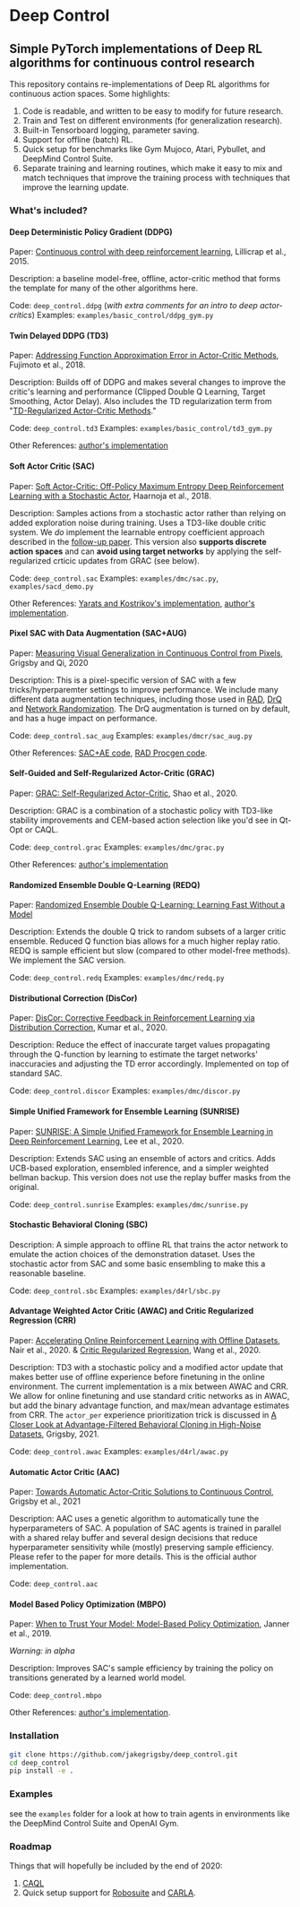 # Deep Control
## Simple PyTorch implementations of Deep RL algorithms for continuous control research

This repository contains re-implementations of Deep RL algorithms for continuous action spaces. Some highlights:

1) Code is readable, and written to be easy to modify for future research.
2) Train and Test on different environments (for generalization research).
3) Built-in Tensorboard logging, parameter saving.
4) Support for offline (batch) RL.
5) Quick setup for benchmarks like Gym Mujoco, Atari, Pybullet, and DeepMind Control Suite.
5) Separate training and learning routines, which make it easy to mix and match techniques that improve the training process with techniques that improve the learning update.

### What's included?

#### Deep Deterministic Policy Gradient (DDPG)
Paper: [Continuous control with deep reinforcement learning](https://arxiv.org/abs/1509.02971), Lillicrap et al., 2015.

Description: a baseline model-free, offline, actor-critic method that forms the template for many of the other algorithms here.

Code: `deep_control.ddpg` (*with extra comments for an intro to deep actor-critics*)
Examples: `examples/basic_control/ddpg_gym.py`

#### Twin Delayed DDPG (TD3)
Paper: [Addressing Function Approximation Error in Actor-Critic Methods](https://arxiv.org/abs/1802.09477), Fujimoto et al., 2018.

Description: Builds off of DDPG and makes several changes to improve the critic's learning and performance (Clipped Double Q Learning, Target Smoothing, Actor Delay). Also includes the TD regularization term from "[TD-Regularized Actor-Critic Methods](https://arxiv.org/abs/1812.08288)."

Code: `deep_control.td3`
Examples: `examples/basic_control/td3_gym.py`

Other References: [author's implementation](https://github.com/sfujim/TD3)

#### Soft Actor Critic (SAC)
Paper: [Soft Actor-Critic: Off-Policy Maximum Entropy Deep Reinforcement Learning with a Stochastic Actor](https://arxiv.org/abs/1801.01290), Haarnoja et al., 2018.

Description: Samples actions from a stochastic actor rather than relying on added exploration noise during training. Uses a TD3-like double critic system. We *do* implement the learnable entropy coefficient approach described in the [follow-up paper](https://arxiv.org/abs/1812.05905). This version also **supports discrete action spaces** and can **avoid using target networks** by
applying the self-regularized crticic updates from GRAC (see below).

Code: `deep_control.sac`
Examples: `examples/dmc/sac.py`, `examples/sacd_demo.py`

Other References: [Yarats and Kostrikov's implementation](https://github.com/denisyarats/pytorch_sac), [author's implementation](https://github.com/haarnoja/sac).

#### Pixel SAC with Data Augmentation (SAC+AUG)
Paper: [Measuring Visual Generalization in Continuous Control from Pixels](https://arxiv.org/abs/2010.06740), Grigsby and Qi, 2020

Description: This is a pixel-specific version of SAC with a few tricks/hyperparemter settings to improve performance. We include many different data augmentation techniques, including those used in [RAD](https://arxiv.org/abs/2004.14990), [DrQ](https://arxiv.org/abs/2004.13649) and [Network Randomization](https://arxiv.org/abs/1910.05396). The DrQ augmentation is turned on by default, and has a huge impact on performance.

Code: `deep_control.sac_aug`
Examples: `examples/dmcr/sac_aug.py`

Other References: [SAC+AE code](https://github.com/denisyarats/pytorch_sac_ae), [RAD Procgen code](https://github.com/pokaxpoka/rad_procgen).

#### Self-Guided and Self-Regularized Actor-Critic (GRAC)
Paper: [GRAC: Self-Regularized Actor-Critic](https://arxiv.org/abs/2009.08973), Shao et al., 2020.

Description: GRAC is a combination of a stochastic policy with TD3-like stability improvements and CEM-based action selection like you'd see in Qt-Opt or CAQL.

Code: `deep_control.grac`
Examples: `examples/dmc/grac.py`

Other References: [author's implementation](https://github.com/stanford-iprl-lab/GRAC)

#### Randomized Ensemble Double Q-Learning (REDQ)
Paper: [Randomized Ensemble Double Q-Learning: Learning Fast Without a Model](https://openreview.net/forum?id=AY8zfZm0tDd)

Description: Extends the double Q trick to random subsets of a larger critic ensemble. Reduced Q function bias allows for a much higher replay ratio. REDQ is sample efficient but slow (compared to other model-free methods). We implement the SAC version.

Code: `deep_control.redq`
Examples: `examples/dmc/redq.py`

#### Distributional Correction (DisCor)
Paper: [DisCor: Corrective Feedback in Reinforcement Learning via Distribution Correction](https://arxiv.org/abs/2003.07305), Kumar et al., 2020.

Description: Reduce the effect of inaccurate target values propagating through the Q-function by learning to estimate the target networks' inaccuracies and adjusting the TD error accordingly. Implemented on top of standard SAC.

Code: `deep_control.discor`
Examples: `examples/dmc/discor.py`

#### Simple Unified Framework for Ensemble Learning (SUNRISE)
Paper: [SUNRISE: A Simple Unified Framework for Ensemble Learning in Deep Reinforcement Learning](https://arxiv.org/abs/2007.04938), Lee et al., 2020.

Description: Extends SAC using an ensemble of actors and critics. Adds UCB-based exploration, ensembled inference, and a simpler weighted bellman backup. This version does not use the replay buffer masks from the original.

Code: `deep_control.sunrise`
Examples: `examples/dmc/sunrise.py`

#### Stochastic Behavioral Cloning (SBC)

Description: A simple approach to offline RL that trains the actor network to emulate the action choices of the demonstration dataset. Uses the stochastic actor from SAC and some basic ensembling to make this a reasonable baseline.

Code: `deep_control.sbc`
Examples: `examples/d4rl/sbc.py`

#### Advantage Weighted Actor Critic (AWAC) and Critic Regularized Regression (CRR)
Paper: [Accelerating Online Reinforcement Learning with Offline Datasets](https://arxiv.org/abs/2006.09359), Nair et al., 2020. & [Critic Regularized Regression](https://arxiv.org/abs/2006.15134), Wang et al., 2020.

Description: TD3 with a stochastic policy and a modified actor update that makes better use of offline experience before finetuning in the online environment. The current implementation is a mix between AWAC and CRR. We allow for online finetuning and use standard critic networks as in AWAC, but add the binary advantage function, and max/mean advantage estimates from CRR. The `actor_per` experience prioritization trick is discussed in [A Closer Look at Advantage-Filtered Behavioral Cloning
in High-Noise Datasets](https://csdmp.github.io/docs/grigsby2021.pdf), Grigsby, 2021.

Code: `deep_control.awac`
Examples: `examples/d4rl/awac.py`

#### Automatic Actor Critic (AAC)
Paper: [Towards Automatic Actor-Critic Solutions to Continuous Control](https://arxiv.org/abs/2106.08918), Grigsby et al., 2021

Description: AAC uses a genetic algorithm to automatically tune the hyperparameters of SAC. A population of SAC agents is trained in parallel with a shared relay buffer and several design decisions that reduce hyperparameter sensitivity while (mostly) preserving sample efficiency. Please refer to the paper for more details. This is the official author implementation.

Code: `deep_control.aac`

#### Model Based Policy Optimization (MBPO)
Paper: [When to Trust Your Model: Model-Based Policy Optimization](https://arxiv.org/abs/1906.08253), Janner et al., 2019.

*Warning: in alpha*

Description: Improves SAC's sample efficiency by training the policy on transitions generated by a learned world model.

Code: `deep_control.mbpo`

Other References: [author's implementation](https://github.com/JannerM/mbpo).


### Installation
```bash
git clone https://github.com/jakegrigsby/deep_control.git
cd deep_control
pip install -e .
```

### Examples
see the `examples` folder for a look at how to train agents in environments like the DeepMind Control Suite and OpenAI Gym.

### Roadmap
Things that will hopefully be included by the end of 2020: 
1) [CAQL](https://arxiv.org/abs/1909.12397)
2) Quick setup support for [Robosuite](https://robosuite.ai) and [CARLA](https://carla.org).
